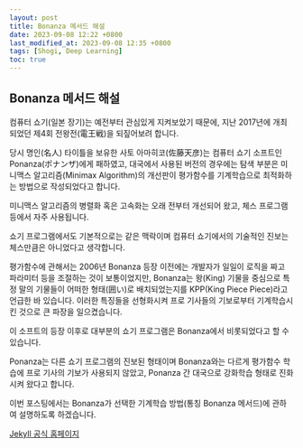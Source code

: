 ```yaml
---
layout: post
title: Bonanza 메서드 해설
date: 2023-09-08 12:22 +0800
last_modified_at: 2023-09-08 12:35 +0800
tags: [Shogi, Deep Learning]
toc: true
---
```


## Bonanza 메서드 해설

컴퓨터 쇼기(일본 장기)는 예전부터 관심있게 지켜보았기 때문에, 지난 2017년에 개최되었던 제4회 전왕전(電王戦)을 되짚어보려 합니다.

당시 명인(名人) 타이틀을 보유한 사토 아마히코(佐藤天彦)는 컴퓨터 쇼기 소프트인 Ponanza(ポナンザ)에게 패하였고, 대국에서 사용된 버전의 경우에는 탐색 부분은 미니맥스 알고리즘(Minimax Algorithm)의 개선판이 평가함수를 기계학습으로 최적화하는 방법으로 작성되었다고 합니다.

미니맥스 알고리즘의 병렬화 혹은 고속화는 오래 전부터 개선되어 왔고, 체스 프로그램 등에서 자주 사용됩니다.

쇼기 프로그램에서도 기본적으로는 같은 맥락이며 컴퓨터 쇼기에서의 기술적인 진보는 체스만큼은 아니었다고 생각합니다.

평가함수에 관해서는 2006년 Bonanza 등장 이전에는 개발자가 일일이 로직을 짜고 파라미터 등을 조절하는 것이 보통이었지만, Bonanza는 왕(King) 기물을 중심으로 특정 말의 기물들이 어떠한 형태(囲い)로 배치되었는지를 KPP(King Piece Piece)라고 언급한 바 있습니다. 이러한 특징들을 선형화시켜 프로 기사들의 기보로부터 기계학습시킨 것으로 큰 파장을 일으켰습니다.

이 소프트의 등장 이후로 대부분의 쇼기 프로그램은 Bonanza에서 비롯되었다고 할 수 있습니다.

Ponanza는 다른 쇼기 프로그램의 진보된 형태이며 Bonanza와는 다르게 평가함수 학습에 프로 기사의 기보가 사용되지 않았고, Ponanza 간 대국으로 강화학습 형태로 진화시켜 왔다고 합니다.

이번 포스팅에서는 Bonanza가 선택한 기계학습 방법(통칭 Bonanza 메서드)에 관하여 설명하도록 하겠습니다.

[Jekyll 공식 홈페이지](https://jekyllrb.com/)
